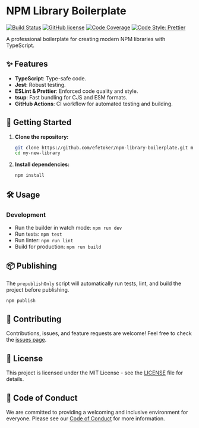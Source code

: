 # NPM Library Boilerplate

[![Build Status](https://github.com/efetoker/npm-library-boilerplate/actions/workflows/ci.yml/badge.svg)](https://github.com/efetoker/npm-library-boilerplate/actions/workflows/ci.yml)
[![GitHub license](https://img.shields.io/github/license/efetoker/npm-library-boilerplate)](https://github.com/efetoker/npm-library-boilerplate/blob/main/LICENSE)
[![Code Coverage](https://img.shields.io/badge/coverage-100%25-brightgreen)](./coverage/lcov-report/index.html)
[![Code Style: Prettier](https://img.shields.io/badge/code_style-prettier-ff69b4.svg)](https://prettier.io/)

A professional boilerplate for creating modern NPM libraries with TypeScript.

## ✨ Features

- **TypeScript**: Type-safe code.
- **Jest**: Robust testing.
- **ESLint & Prettier**: Enforced code quality and style.
- **tsup**: Fast bundling for CJS and ESM formats.
- **GitHub Actions**: CI workflow for automated testing and building.

## 🚀 Getting Started

1.  **Clone the repository:**

    ```bash
    git clone https://github.com/efetoker/npm-library-boilerplate.git my-new-library
    cd my-new-library
    ```

2.  **Install dependencies:**
    ```bash
    npm install
    ```

## 🛠️ Usage

### Development

- Run the builder in watch mode: `npm run dev`
- Run tests: `npm test`
- Run linter: `npm run lint`
- Build for production: `npm run build`

## 📦 Publishing

The `prepublishOnly` script will automatically run tests, lint, and build the project before publishing.

```bash
npm publish
```

## 🤝 Contributing

Contributions, issues, and feature requests are welcome! Feel free to check the [issues page](https.github.com/efetoker/npm-library-boilerplate/issues).

## 📜 License

This project is licensed under the MIT License - see the [LICENSE](LICENSE) file for details.

## 💖 Code of Conduct

We are committed to providing a welcoming and inclusive environment for everyone. Please see our [Code of Conduct](CODE_OF_CONDUCT.md) for more information.
